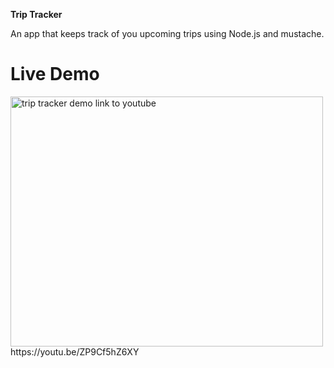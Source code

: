 <b> Trip Tracker</b>
<div>An app that keeps track of you upcoming trips using Node.js and mustache.</div>
<h1>Live Demo</h1>
<img src="https://i9.ytimg.com/vi/ZP9Cf5hZ6XY/mq2.jpg?sqp=CJSr9OUF&rs=AOn4CLBvERe4fP_lrqNWTmbIPJHyF2Pvow" alt="trip tracker demo link to youtube" width="500" height="400"/></a>
 https://youtu.be/ZP9Cf5hZ6XY
